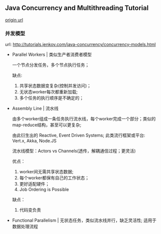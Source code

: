 ## Java Concurrency and Multithreading Tutorial

[origin url](http://tutorials.jenkov.com/java-concurrency/index.html)

### 并发模型

url: http://tutorials.jenkov.com/java-concurrency/concurrency-models.html

* Parallel Workers | 类似生产者消费者模型

  一个节点分发任务，多个节点执行任务；

  缺点: 

  	1. 共享状态数据变复杂(控制并发访问)； 
   	2. 无状态worker每次都重新加载; 
   	3. 多个任务的执行顺序是不确定的；

* Assembly Line | 流水线

  由多个worker组成一条任务执行流水线，每个worker完成一个部分；类似的map-reduce结构，甚至可以更复杂;

  由此衍生出的 Reactive, Event Driven Systems; 此类流行框架或平台: Vert.x, Akka, Node.JS

  流水线模型：Actors vs Channels(透传，解耦通信过程；更灵活)

  优点：

  	1. worker间无需共享状态数据;
   	2. 每个worker都保有自己的工作状态；
   	3. 更好适配硬件；
   	4. Job Ordering is Possible

  缺点：

  	1. 代码变负责

* Functional Parallelism | 无状态任务，类似流水线并行，缺乏灵活性; 适用于数据处理流程
